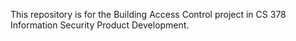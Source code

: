 This repository is for the Building Access Control project in CS 378 Information Security Product Development.
